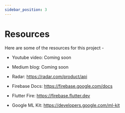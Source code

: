 ```yaml
---
sidebar_position: 3
---
```


# Resources

Here are some of the resources for this project -

- Youtube video: Coming soon
- Medium blog: Coming soon

- Radar: https://radar.com/product/api
- Firebase Docs: https://firebase.google.com/docs
- Flutter Fire: https://firebase.flutter.dev
- Google ML Kit: https://developers.google.com/ml-kit
